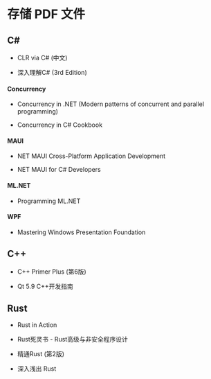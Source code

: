 # 存储 PDF 文件

## C#

- CLR via C# (中文)

- 深入理解C# (3rd Edition)

#### Concurrency

- Concurrency in .NET (Modern patterns of concurrent and parallel programming)

- Concurrency in C# Cookbook

#### MAUI

- NET MAUI Cross-Platform Application Development

- NET MAUI for C# Developers

#### ML.NET

- Programming ML.NET

#### WPF

- Mastering Windows Presentation Foundation

## C++

- C++ Primer Plus (第6版)

- Qt 5.9 C++开发指南

## Rust

- Rust in Action

- Rust死灵书 - Rust高级与非安全程序设计

- 精通Rust (第2版)

- 深入浅出 Rust
